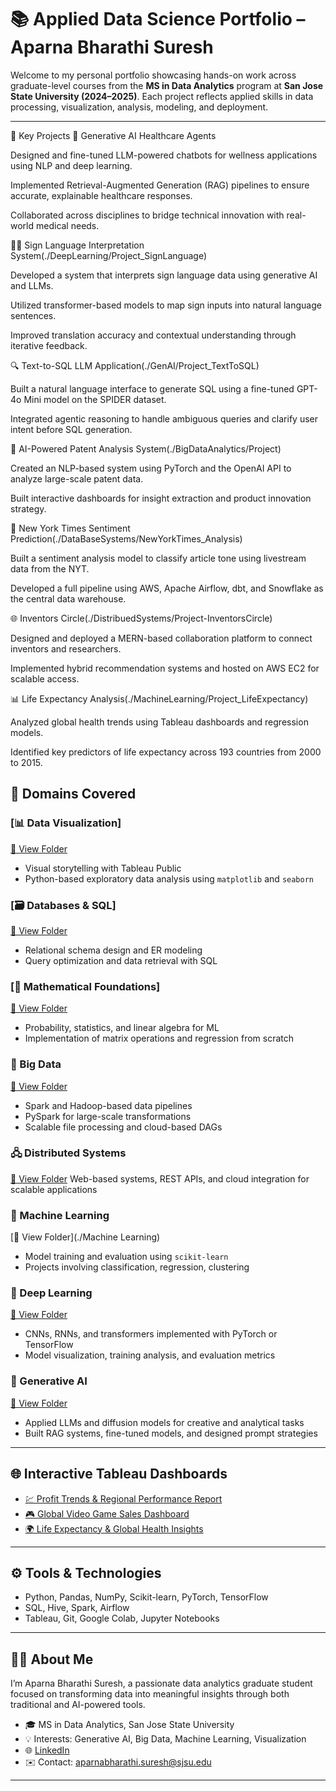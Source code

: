 # 📚 Applied Data Science Portfolio – Aparna Bharathi Suresh

Welcome to my personal portfolio showcasing hands-on work across graduate-level courses from the **MS in Data Analytics** program at **San Jose State University (2024–2025)**. Each project reflects applied skills in data processing, visualization, analysis, modeling, and deployment.

---
💼 Key Projects
🧬 Generative AI Healthcare Agents

Designed and fine-tuned LLM-powered chatbots for wellness applications using NLP and deep learning.

Implemented Retrieval-Augmented Generation (RAG) pipelines to ensure accurate, explainable healthcare responses.

Collaborated across disciplines to bridge technical innovation with real-world medical needs.

🧏‍♀️ Sign Language Interpretation System(./DeepLearning/Project_SignLanguage)

Developed a system that interprets sign language data using generative AI and LLMs.

Utilized transformer-based models to map sign inputs into natural language sentences.

Improved translation accuracy and contextual understanding through iterative feedback.

🔍 Text-to-SQL LLM Application(./GenAI/Project_TextToSQL)

Built a natural language interface to generate SQL using a fine-tuned GPT-4o Mini model on the SPIDER dataset.

Integrated agentic reasoning to handle ambiguous queries and clarify user intent before SQL generation.

🧠 AI-Powered Patent Analysis System(./BigDataAnalytics/Project)

Created an NLP-based system using PyTorch and the OpenAI API to analyze large-scale patent data.

Built interactive dashboards for insight extraction and product innovation strategy.

📰 New York Times Sentiment Prediction(./DataBaseSystems/NewYorkTimes_Analysis)

Built a sentiment analysis model to classify article tone using livestream data from the NYT.

Developed a full pipeline using AWS, Apache Airflow, dbt, and Snowflake as the central data warehouse.

🌐 Inventors Circle(./DistribuedSystems/Project-InventorsCircle)

Designed and deployed a MERN-based collaboration platform to connect inventors and researchers.

Implemented hybrid recommendation systems and hosted on AWS EC2 for scalable access.

📊 Life Expectancy Analysis(./MachineLearning/Project_LifeExpectancy)

Analyzed global health trends using Tableau dashboards and regression models.

Identified key predictors of life expectancy across 193 countries from 2000 to 2015.

## 🧠 Domains Covered

### [📊 Data Visualization]
[📁 View Folder](./DataVisualization)
- Visual storytelling with Tableau Public
- Python-based exploratory data analysis using `matplotlib` and `seaborn`

### [🗃️ Databases & SQL]
[📁 View Folder](./DatabaseSystems)
- Relational schema design and ER modeling
- Query optimization and data retrieval with SQL

### [📐 Mathematical Foundations]
[📁 View Folder](./MathematicalMethodsForDataAnalytics)
- Probability, statistics, and linear algebra for ML
- Implementation of matrix operations and regression from scratch

### 🧵 Big Data
[📁 View Folder](./BigDataAnalytics)
- Spark and Hadoop-based data pipelines
- PySpark for large-scale transformations
- Scalable file processing and cloud-based DAGs

### 🖧 Distributed Systems
[📁 View Folder](./DistribuedSystems)
Web-based systems, REST APIs, and cloud integration for scalable applications

### 🧠 Machine Learning
[📁 View Folder](./Machine Learning)
- Model training and evaluation using `scikit-learn`
- Projects involving classification, regression, clustering

### 🤖 Deep Learning
[📁 View Folder](./DeepLearning)
- CNNs, RNNs, and transformers implemented with PyTorch or TensorFlow
- Model visualization, training analysis, and evaluation metrics

### 🧬 Generative AI
[📁 View Folder](./GenAI)
- Applied LLMs and diffusion models for creative and analytical tasks
- Built RAG systems, fine-tuned models, and designed prompt strategies

---

## 🌐 Interactive Tableau Dashboards

- [💹 Profit Trends & Regional Performance Report](https://public.tableau.com/views/Assignment4_AparnaSuresh/Story1)
- [🎮 Global Video Game Sales Dashboard](https://public.tableau.com/app/profile/aparna.bharathi.suresh/viz/Assignment1_Aparna_17087304538840/Story1)
- [🌍 Life Expectancy & Global Health Insights](https://public.tableau.com/views/DATA_230_Project/Story1?:language=en-US&publish=yes&:sid=&:display_count=n&:origin=viz_share_link)

---

## ⚙️ Tools & Technologies

- Python, Pandas, NumPy, Scikit-learn, PyTorch, TensorFlow  
- SQL, Hive, Spark, Airflow  
- Tableau, Git, Google Colab, Jupyter Notebooks  

---

## 👩‍💼 About Me

I’m Aparna Bharathi Suresh, a passionate data analytics graduate student focused on transforming data into meaningful insights through both traditional and AI-powered tools.

- 🎓 MS in Data Analytics, San Jose State University  
- 💡 Interests: Generative AI, Big Data, Machine Learning, Visualization  
- 🌐 [LinkedIn](https://www.linkedin.com/in/aparna-suresh-4520512a3/)  
- ✉️ Contact: aparnabharathi.suresh@sjsu.edu

---
